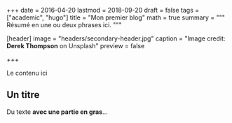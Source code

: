+++
date = 2016-04-20
lastmod = 2018-09-20
draft = false
tags = ["academic", "hugo"]
title = "Mon premier blog"
math = true
summary = """
Résumé en une ou deux phrases ici. 
"""

[header]
image = "headers/secondary-header.jpg"
caption = "Image credit: **Derek Thompson** on Unsplash"
preview = false

+++

Le contenu ici

## Un titre

Du texte **avec une partie en gras**...
